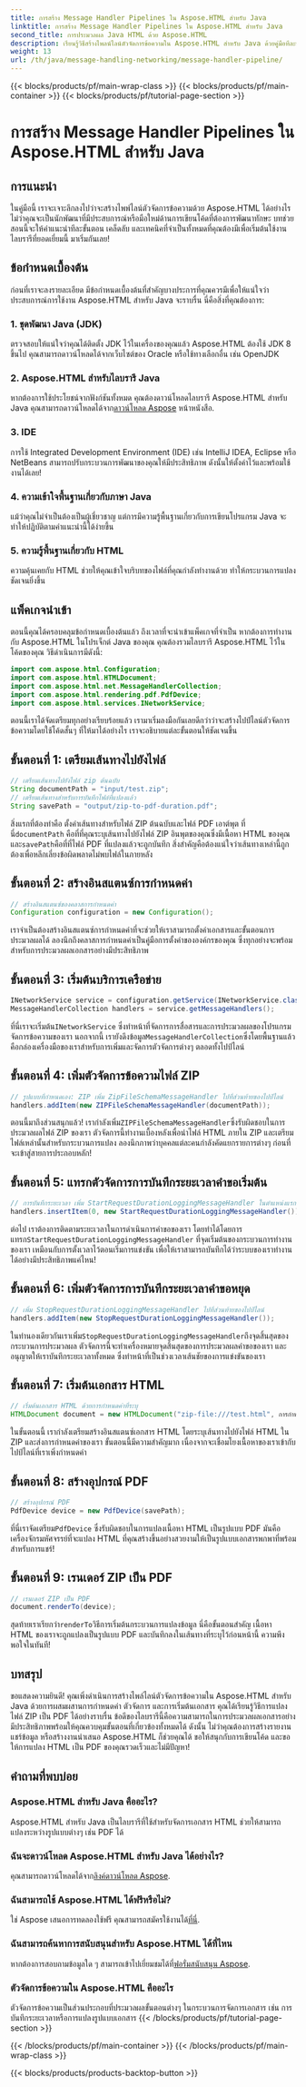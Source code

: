 ```yaml
---
title: การสร้าง Message Handler Pipelines ใน Aspose.HTML สำหรับ Java
linktitle: การสร้าง Message Handler Pipelines ใน Aspose.HTML สำหรับ Java
second_title: การประมวลผล Java HTML ด้วย Aspose.HTML
description: เรียนรู้วิธีสร้างไพลน์ไลน์ตัวจัดการข้อความใน Aspose.HTML สำหรับ Java ด้วยคู่มือทีละขั้นตอนโดยละเอียดนี้ แปลงไฟล์ ZIP เป็น PDF ได้อย่างง่ายดาย
weight: 13
url: /th/java/message-handling-networking/message-handler-pipeline/
---
```


{{< blocks/products/pf/main-wrap-class >}}
{{< blocks/products/pf/main-container >}}
{{< blocks/products/pf/tutorial-page-section >}}

# การสร้าง Message Handler Pipelines ใน Aspose.HTML สำหรับ Java

## การแนะนำ
ในคู่มือนี้ เราจะเจาะลึกลงไปว่าจะสร้างไพพ์ไลน์ตัวจัดการข้อความด้วย Aspose.HTML ได้อย่างไร ไม่ว่าคุณจะเป็นนักพัฒนาที่มีประสบการณ์หรือมือใหม่ด้านการเขียนโค้ดที่ต้องการพัฒนาทักษะ บทช่วยสอนนี้จะให้คำแนะนำทีละขั้นตอน เคล็ดลับ และเทคนิคที่จำเป็นทั้งหมดที่คุณต้องมีเพื่อเริ่มต้นใช้งานไลบรารีที่ยอดเยี่ยมนี้ มาเริ่มกันเลย!
## ข้อกำหนดเบื้องต้น
ก่อนที่เราจะลงรายละเอียด มีข้อกำหนดเบื้องต้นที่สำคัญบางประการที่คุณควรมีเพื่อให้แน่ใจว่าประสบการณ์การใช้งาน Aspose.HTML สำหรับ Java จะราบรื่น นี่คือสิ่งที่คุณต้องการ:
### 1. ชุดพัฒนา Java (JDK)
ตรวจสอบให้แน่ใจว่าคุณได้ติดตั้ง JDK ไว้ในเครื่องของคุณแล้ว Aspose.HTML ต้องใช้ JDK 8 ขึ้นไป คุณสามารถดาวน์โหลดได้จากเว็บไซต์ของ Oracle หรือใช้ทางเลือกอื่น เช่น OpenJDK
### 2. Aspose.HTML สำหรับไลบรารี Java
 หากต้องการใช้ประโยชน์จากฟังก์ชันทั้งหมด คุณต้องดาวน์โหลดไลบรารี Aspose.HTML สำหรับ Java คุณสามารถดาวน์โหลดได้จาก[ดาวน์โหลด Aspose](https://releases.aspose.com/html/java/) หน้าหนังสือ.
### 3. IDE
การใช้ Integrated Development Environment (IDE) เช่น IntelliJ IDEA, Eclipse หรือ NetBeans สามารถปรับกระบวนการพัฒนาของคุณให้มีประสิทธิภาพ ดังนั้นให้ตั้งค่าไว้และพร้อมใช้งานได้เลย!
### 4. ความเข้าใจพื้นฐานเกี่ยวกับภาษา Java
แม้ว่าคุณไม่จำเป็นต้องเป็นผู้เชี่ยวชาญ แต่การมีความรู้พื้นฐานเกี่ยวกับการเขียนโปรแกรม Java จะทำให้ปฏิบัติตามคำแนะนำนี้ได้ง่ายขึ้น
### 5. ความรู้พื้นฐานเกี่ยวกับ HTML
ความคุ้นเคยกับ HTML ช่วยให้คุณเข้าใจบริบทของไฟล์ที่คุณกำลังทำงานด้วย ทำให้กระบวนการแปลงชัดเจนยิ่งขึ้น
## แพ็คเกจนำเข้า
ตอนนี้คุณได้ครอบคลุมข้อกำหนดเบื้องต้นแล้ว ถึงเวลาที่จะนำเข้าแพ็คเกจที่จำเป็น หากต้องการทำงานกับ Aspose.HTML ในโปรเจ็กต์ Java ของคุณ คุณต้องรวมไลบรารี Aspose.HTML ไว้ในโค้ดของคุณ วิธีดำเนินการมีดังนี้:
```java
import com.aspose.html.Configuration;
import com.aspose.html.HTMLDocument;
import com.aspose.html.net.MessageHandlerCollection;
import com.aspose.html.rendering.pdf.PdfDevice;
import com.aspose.html.services.INetworkService;
```
ตอนนี้เราได้จัดเตรียมทุกอย่างเรียบร้อยแล้ว เรามาเริ่มลงมือกันเลยดีกว่าว่าจะสร้างไปป์ไลน์ตัวจัดการข้อความโดยใช้โค้ดสั้นๆ ที่ให้มาได้อย่างไร เราจะอธิบายแต่ละขั้นตอนให้ชัดเจนขึ้น
## ขั้นตอนที่ 1: เตรียมเส้นทางไปยังไฟล์

```java
// เตรียมเส้นทางไปยังไฟล์ zip ต้นฉบับ
String documentPath = "input/test.zip";
// เตรียมเส้นทางสำหรับการบันทึกไฟล์ที่แปลงแล้ว
String savePath = "output/zip-to-pdf-duration.pdf";
```

 สิ่งแรกที่ต้องทำคือ ตั้งค่าเส้นทางสำหรับไฟล์ ZIP ต้นฉบับและไฟล์ PDF เอาต์พุต ที่นี่`documentPath` คือที่ที่คุณระบุเส้นทางไปยังไฟล์ ZIP อินพุตของคุณซึ่งมีเนื้อหา HTML ของคุณ และ`savePath`คือที่ที่ไฟล์ PDF ที่แปลงแล้วจะถูกบันทึก สิ่งสำคัญคือต้องแน่ใจว่าเส้นทางเหล่านี้ถูกต้องเพื่อหลีกเลี่ยงข้อผิดพลาดไม่พบไฟล์ในภายหลัง
## ขั้นตอนที่ 2: สร้างอินสแตนซ์การกำหนดค่า

```java
// สร้างอินสแตนซ์ของคลาสการกำหนดค่า
Configuration configuration = new Configuration();
```

เราจำเป็นต้องสร้างอินสแตนซ์การกำหนดค่าที่จะช่วยให้เราสามารถตั้งค่าเอกสารและขั้นตอนการประมวลผลได้ ลองนึกถึงคลาสการกำหนดค่าเป็นคู่มือการตั้งค่าขององค์กรของคุณ ซึ่งทุกอย่างจะพร้อมสำหรับการประมวลผลเอกสารอย่างมีประสิทธิภาพ
## ขั้นตอนที่ 3: เริ่มต้นบริการเครือข่าย

```java
INetworkService service = configuration.getService(INetworkService.class);
MessageHandlerCollection handlers = service.getMessageHandlers();
```

 ที่นี่เราจะเริ่มต้น`INetworkService` ซึ่งทำหน้าที่จัดการการสื่อสารและการประมวลผลของโปรแกรมจัดการข้อความของเรา นอกจากนี้ เรายังดึงข้อมูล`MessageHandlerCollection`ซึ่งโดยพื้นฐานแล้วคือกล่องเครื่องมือของเราสำหรับการเพิ่มและจัดการตัวจัดการต่างๆ ตลอดทั้งไปป์ไลน์
## ขั้นตอนที่ 4: เพิ่มตัวจัดการข้อความไฟล์ ZIP

```java
// รูปแบบที่กำหนดเอง: ZIP เพิ่ม ZipFileSchemaMessageHandler ไปที่ส่วนท้ายของไปป์ไลน์
handlers.addItem(new ZIPFileSchemaMessageHandler(documentPath));
```

 ตอนนี้มาถึงส่วนสนุกแล้ว! เรากำลังเพิ่ม`ZIPFileSchemaMessageHandler`ซึ่งรับผิดชอบในการประมวลผลไฟล์ ZIP ของเรา ตัวจัดการนี้ทำงานเบื้องหลังเพื่อนำไฟล์ HTML ภายใน ZIP และเตรียมไฟล์เหล่านั้นสำหรับกระบวนการแปลง ลองนึกภาพว่าบุคคลแต่ละคนกำลังคัดแยกรายการต่างๆ ก่อนที่จะเข้าสู่สายการประกอบหลัก!
## ขั้นตอนที่ 5: แทรกตัวจัดการการบันทึกระยะเวลาคำขอเริ่มต้น

```java
// การบันทึกระยะเวลา เพิ่ม StartRequestDurationLoggingMessageHandler ในตำแหน่งแรกในไปป์ไลน์
handlers.insertItem(0, new StartRequestDurationLoggingMessageHandler());
```

 ต่อไป เราต้องการติดตามระยะเวลาในการดำเนินการคำขอของเรา โดยทำได้โดยการแทรก`StartRequestDurationLoggingMessageHandler` ที่จุดเริ่มต้นของกระบวนการทำงานของเรา เหมือนกับการตั้งเวลาไว้ตอนเริ่มการแข่งขัน เพื่อให้เราสามารถบันทึกได้ว่าระบบของเราทำงานได้อย่างมีประสิทธิภาพแค่ไหน!
## ขั้นตอนที่ 6: เพิ่มตัวจัดการการบันทึกระยะเวลาคำขอหยุด

```java
// เพิ่ม StopRequestDurationLoggingMessageHandler ไปที่ส่วนท้ายของไปป์ไลน์
handlers.addItem(new StopRequestDurationLoggingMessageHandler());
```

 ในทำนองเดียวกันเราเพิ่ม`StopRequestDurationLoggingMessageHandler`ถึงจุดสิ้นสุดของกระบวนการประมวลผล ตัวจัดการนี้จะทำเครื่องหมายจุดสิ้นสุดของการประมวลผลคำขอของเรา และอนุญาตให้เราบันทึกระยะเวลาทั้งหมด ซึ่งทำหน้าที่เป็นช่วงเวลาเส้นชัยของการแข่งขันของเรา
## ขั้นตอนที่ 7: เริ่มต้นเอกสาร HTML

```java
// เริ่มต้นเอกสาร HTML ด้วยการกำหนดค่าที่ระบุ
HTMLDocument document = new HTMLDocument("zip-file:///test.html", การกำหนดค่า);
```

ในขั้นตอนนี้ เรากำลังเตรียมสร้างอินสแตนซ์เอกสาร HTML โดยระบุเส้นทางไปยังไฟล์ HTML ใน ZIP และส่งการกำหนดค่าของเรา ขั้นตอนนี้มีความสำคัญมาก เนื่องจากจะเชื่อมโยงเนื้อหาของเราเข้ากับไปป์ไลน์ที่เราเพิ่งกำหนดค่า
## ขั้นตอนที่ 8: สร้างอุปกรณ์ PDF

```java
// สร้างอุปกรณ์ PDF
PdfDevice device = new PdfDevice(savePath);
```

 ที่นี่เราจัดเตรียม`PdfDevice` ซึ่งรับผิดชอบในการแปลงเนื้อหา HTML เป็นรูปแบบ PDF มันคือเครื่องจักรมหัศจรรย์ที่จะแปลง HTML ที่คุณสร้างขึ้นอย่างสวยงามให้เป็นรูปแบบเอกสารพกพาที่พร้อมสำหรับการแชร์!
## ขั้นตอนที่ 9: เรนเดอร์ ZIP เป็น PDF

```java
// เรนเดอร์ ZIP เป็น PDF
document.renderTo(device);
```

 สุดท้ายเราเรียกว่า`renderTo`วิธีการเริ่มต้นกระบวนการแปลงข้อมูล นี่คือขั้นตอนสำคัญ เนื้อหา HTML ของเราจะถูกแปลงเป็นรูปแบบ PDF และบันทึกลงในเส้นทางที่ระบุไว้ก่อนหน้านี้ ความพึงพอใจในทันที!
## บทสรุป
ขอแสดงความยินดี! คุณเพิ่งดำเนินการสร้างไพล์ไลน์ตัวจัดการข้อความใน Aspose.HTML สำหรับ Java ด้วยการผสมผสานการกำหนดค่า ตัวจัดการ และการเริ่มต้นเอกสาร คุณได้เรียนรู้วิธีการแปลงไฟล์ ZIP เป็น PDF ได้อย่างราบรื่น ข้อดีของไลบรารีนี้คือความสามารถในการประมวลผลเอกสารอย่างมีประสิทธิภาพพร้อมให้คุณควบคุมขั้นตอนที่เกี่ยวข้องทั้งหมดได้ 
ดังนั้น ไม่ว่าคุณต้องการสร้างรายงาน แชร์ข้อมูล หรือสร้างงานนำเสนอ Aspose.HTML ก็ช่วยคุณได้ ขอให้สนุกกับการเขียนโค้ด และขอให้การแปลง HTML เป็น PDF ของคุณรวดเร็วและไม่มีปัญหา!
## คำถามที่พบบ่อย
### Aspose.HTML สำหรับ Java คืออะไร?
Aspose.HTML สำหรับ Java เป็นไลบรารีที่ใช้สำหรับจัดการเอกสาร HTML ช่วยให้สามารถแปลงระหว่างรูปแบบต่างๆ เช่น PDF ได้
### ฉันจะดาวน์โหลด Aspose.HTML สำหรับ Java ได้อย่างไร?
 คุณสามารถดาวน์โหลดได้จาก[ลิงค์ดาวน์โหลด Aspose](https://releases.aspose.com/html/java/).
### ฉันสามารถใช้ Aspose.HTML ได้ฟรีหรือไม่?
 ใช่ Aspose เสนอการทดลองใช้ฟรี คุณสามารถสมัครใช้งานได้[ที่นี่](https://releases.aspose.com/).
### ฉันสามารถค้นหาการสนับสนุนสำหรับ Aspose.HTML ได้ที่ไหน
หากต้องการสอบถามข้อมูลใด ๆ สามารถเข้าไปเยี่ยมชมได้ที่[ฟอรั่มสนับสนุน Aspose](https://forum.aspose.com/c/html/29).
### ตัวจัดการข้อความใน Aspose.HTML คืออะไร
ตัวจัดการข้อความเป็นส่วนประกอบที่ประมวลผลขั้นตอนต่างๆ ในกระบวนการจัดการเอกสาร เช่น การบันทึกระยะเวลาหรือการแปลงรูปแบบเอกสาร
{{< /blocks/products/pf/tutorial-page-section >}}

{{< /blocks/products/pf/main-container >}}
{{< /blocks/products/pf/main-wrap-class >}}

{{< blocks/products/products-backtop-button >}}

